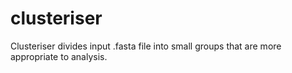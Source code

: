 # clusteriser
Clusteriser divides input .fasta file into small groups that are more appropriate to analysis.